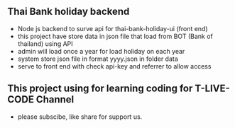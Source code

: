 ## Thai Bank holiday backend

  - Node js backend to surve api for  thai-bank-holiday-ui (front end)
  - this project have store data in json file that load from BOT (Bank of thailand) using API
  - admin will load once a year for load holiday on each year
  - system store json file in format yyyy.json in folder data
  - serve to front end with check api-key and referrer to allow access

## This project using for learning coding for T-LIVE-CODE Channel
  - please subscibe, like share for support us.
    
